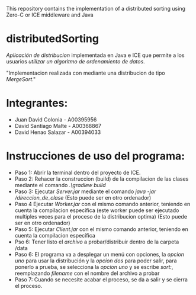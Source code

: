 This repository contains the implementation of a distributed sorting using Zero-C or ICE middleware and Java

# distributedSorting

*Aplicación de distribucion* implementada en Java e ICE que permite a los usuarios *utilizar un algoritmo de ordenamiento de datos*.

"Implementacion realizada con mediante una distribucion de tipo *MergeSort*."

# Integrantes:

- Juan David Colonia - A00395956
- David Santiago Malte - A00368867
- David Henao Salazar - A00394033

# Instrucciones de uso del programa:

- Paso 1: Abrir la terminal dentro del proyecto de ICE.
- Paso 2: Rehacer la construccion (build) de la compilacion de las clases mediante el comando *.\gradlew build*
- Paso 3: Ejecutar *Server.jar* mediante el comando *java -jar /direccion_de_clase* (Esto puede ser en otro ordenador)
- Paso 4 Ejecutar *Worker.jar* con el mismo comando anterior, teniendo en cuenta la compilacion específica (este worker puede ser ejecutado multiples veces para el proceso de la distribucion optima) (Esto puede ser en otro ordenador)
- Paso 5: Ejecutar *Client.jar* con el mismo comando anterior, teniendo en cuenta la compilacion específica
- Pso 6: Tener listo el *archivo* a probar/distribuir dentro de la carpeta /data
- Paso 6: El programa va a desplegar un menú con opciones, la *opcion uno* para usar la distribución y la *opcion dos* para poder salir, para ponerlo a prueba, se selecciona la *opcion uno* y se escribe *sort:<filename>*, reemplazando *filename* con el nombre del archivo a probar
- Paso 7: Cuando se necesite acabar el proceso, se da a salir y se cierra  el proceso.
